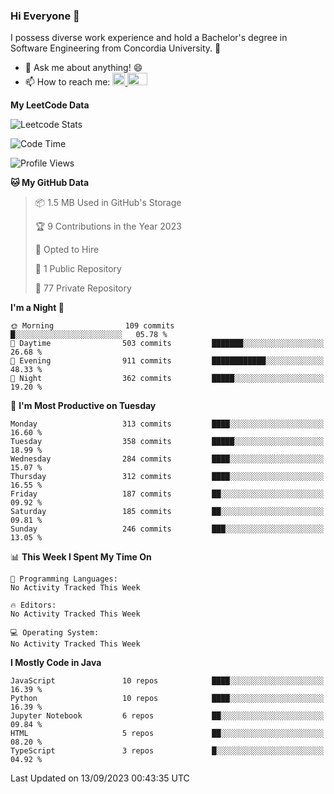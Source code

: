 ### Hi Everyone 👋
I possess diverse work experience and hold a Bachelor's degree in Software Engineering from Concordia University. 🏫

- 💬 Ask me about anything! 😄
- 📫 How to reach me: <a href="https://www.linkedin.com/in/siu-tong-ye/" target="_blank"> <img width="20px" width="32" src="https://cdn.jsdelivr.net/npm/simple-icons@v3/icons/linkedin.svg" /> </a> <a href="mailto:SiuTongYe@gmail.com" target="_blank"> <img height="20" width="32" src="https://cdn.jsdelivr.net/npm/simple-icons@v3/icons/gmail.svg" /> </a>

**My LeetCode Data** 

![Leetcode Stats](https://leetcard.jacoblin.cool/Siu_Ye)

<!--START_SECTION:waka-->
![Code Time](http://img.shields.io/badge/Code%20Time-278%20hrs%2052%20mins-blue)

![Profile Views](http://img.shields.io/badge/Profile%20Views-13-blue)

**🐱 My GitHub Data** 

> 📦 1.5 MB Used in GitHub's Storage 
 > 
> 🏆 9 Contributions in the Year 2023
 > 
> 💼 Opted to Hire
 > 
> 📜 1 Public Repository 
 > 
> 🔑 77 Private Repository 
 > 
**I'm a Night 🦉** 

```text
🌞 Morning                109 commits         █░░░░░░░░░░░░░░░░░░░░░░░░   05.78 % 
🌆 Daytime                503 commits         ███████░░░░░░░░░░░░░░░░░░   26.68 % 
🌃 Evening                911 commits         ████████████░░░░░░░░░░░░░   48.33 % 
🌙 Night                  362 commits         █████░░░░░░░░░░░░░░░░░░░░   19.20 % 
```
📅 **I'm Most Productive on Tuesday** 

```text
Monday                   313 commits         ████░░░░░░░░░░░░░░░░░░░░░   16.60 % 
Tuesday                  358 commits         █████░░░░░░░░░░░░░░░░░░░░   18.99 % 
Wednesday                284 commits         ████░░░░░░░░░░░░░░░░░░░░░   15.07 % 
Thursday                 312 commits         ████░░░░░░░░░░░░░░░░░░░░░   16.55 % 
Friday                   187 commits         ██░░░░░░░░░░░░░░░░░░░░░░░   09.92 % 
Saturday                 185 commits         ██░░░░░░░░░░░░░░░░░░░░░░░   09.81 % 
Sunday                   246 commits         ███░░░░░░░░░░░░░░░░░░░░░░   13.05 % 
```


📊 **This Week I Spent My Time On** 

```text
💬 Programming Languages: 
No Activity Tracked This Week

🔥 Editors: 
No Activity Tracked This Week

💻 Operating System: 
No Activity Tracked This Week
```

**I Mostly Code in Java** 

```text
JavaScript               10 repos            ████░░░░░░░░░░░░░░░░░░░░░   16.39 % 
Python                   10 repos            ████░░░░░░░░░░░░░░░░░░░░░   16.39 % 
Jupyter Notebook         6 repos             ██░░░░░░░░░░░░░░░░░░░░░░░   09.84 % 
HTML                     5 repos             ██░░░░░░░░░░░░░░░░░░░░░░░   08.20 % 
TypeScript               3 repos             █░░░░░░░░░░░░░░░░░░░░░░░░   04.92 % 
```




 Last Updated on 13/09/2023 00:43:35 UTC
<!--END_SECTION:waka-->
